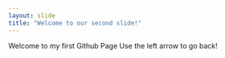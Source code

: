 ```yaml
---
layout: slide
title: "Welcome to our second slide!"
---
```

Welcome to my first Github Page
Use the left arrow to go back!
